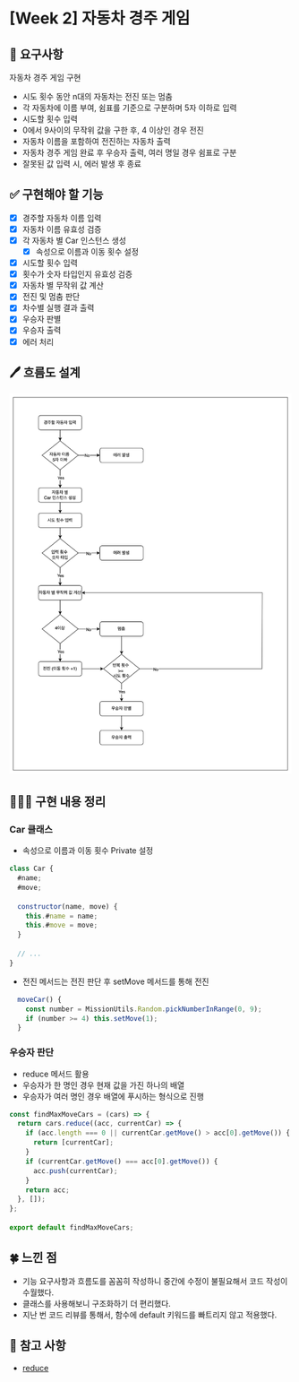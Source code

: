 # [Week 2] 자동차 경주 게임

## 📍 요구사항

자동차 경주 게임 구현

- 시도 횟수 동안 n대의 자동차는 전진 또는 멈춤
- 각 자동차에 이름 부여, 쉼표를 기준으로 구분하며 5자 이하로 입력
- 시도할 횟수 입력
- 0에서 9사이의 무작위 값을 구한 후, 4 이상인 경우 전진
- 자동차 이름을 포함하여 전진하는 자동차 출력
- 자동차 경주 게임 완료 후 우승자 출력, 여러 명일 경우 쉼표로 구분
- 잘못된 값 입력 시, 에러 발생 후 종료

## ✅ 구현해야 할 기능

- [x] 경주할 자동차 이름 입력
- [x] 자동차 이름 유효성 검증
- [x] 각 자동차 별 Car 인스턴스 생성
  - [x] 속성으로 이름과 이동 횟수 설정
- [x] 시도할 횟수 입력
- [x] 횟수가 숫자 타입인지 유효성 검증
- [x] 자동차 별 무작위 값 계산
- [x] 전진 및 멈춤 판단
- [x] 차수별 실행 결과 출력
- [x] 우승자 판별
- [x] 우승자 출력
- [x] 에러 처리

## 🖊️ 흐름도 설계

![흐름도](flowchart.png)

## 👩🏻‍💻 구현 내용 정리

### Car 클래스

- 속성으로 이름과 이동 횟수 Private 설정

```js
class Car {
  #name;
  #move;

  constructor(name, move) {
    this.#name = name;
    this.#move = move;
  }

  // ...
}
```

- 전진 메서드는 전진 판단 후 setMove 메서드를 통해 전진

```js
  moveCar() {
    const number = MissionUtils.Random.pickNumberInRange(0, 9);
    if (number >= 4) this.setMove(1);
  }
```

### 우승자 판단

- reduce 메서드 활용
- 우승자가 한 명인 경우 현재 값을 가진 하나의 배열
- 우승자가 여러 명인 경우 배열에 푸시하는 형식으로 진행

```js
const findMaxMoveCars = (cars) => {
  return cars.reduce((acc, currentCar) => {
    if (acc.length === 0 || currentCar.getMove() > acc[0].getMove()) {
      return [currentCar];
    }
    if (currentCar.getMove() === acc[0].getMove()) {
      acc.push(currentCar);
    }
    return acc;
  }, []);
};

export default findMaxMoveCars;
```

## 🍀 느낀 점

- 기능 요구사항과 흐름도를 꼼꼼히 작성하니 중간에 수정이 불필요해서 코드 작성이 수월했다.
- 클래스를 사용해보니 구조화하기 더 편리했다.
- 지난 번 코드 리뷰를 통해서, 함수에 default 키워드를 빠트리지 않고 적용했다.

## 📖 참고 사항

- [reduce](https://developer.mozilla.org/ko/docs/Web/JavaScript/Reference/Global_Objects/Array/reduce)
